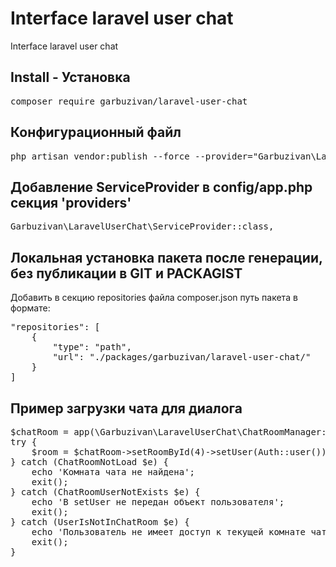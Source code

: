 # Interface laravel user chat

Interface laravel user chat

## Install - Установка

<pre>composer require garbuzivan/laravel-user-chat</pre>

## Конфигурационный файл

<pre>php artisan vendor:publish --force --provider="Garbuzivan\LaravelUserChat\ServiceProvider" --tag="config"</pre>

## Добавление ServiceProvider в config/app.php секция 'providers'

<pre>Garbuzivan\LaravelUserChat\ServiceProvider::class,</pre>

## Локальная установка пакета после генерации, без публикации в GIT и PACKAGIST

Добавить в секцию repositories файла composer.json путь пакета в формате:

<pre>
"repositories": [
    {
        "type": "path",
        "url": "./packages/garbuzivan/laravel-user-chat/"
    }
]
</pre>

## Пример загрузки чата для диалога

<pre>
$chatRoom = app(\Garbuzivan\LaravelUserChat\ChatRoomManager::class);
try {
    $room = $chatRoom->setRoomById(4)->setUser(Auth::user());
} catch (ChatRoomNotLoad $e) {
    echo 'Комната чата не найдена';
    exit();
} catch (ChatRoomUserNotExists $e) {
    echo 'В setUser не передан объект пользователя';
    exit();
} catch (UserIsNotInChatRoom $e) {
    echo 'Пользователь не имеет доступ к текущей комнате чата';
    exit();
}
</pre>

